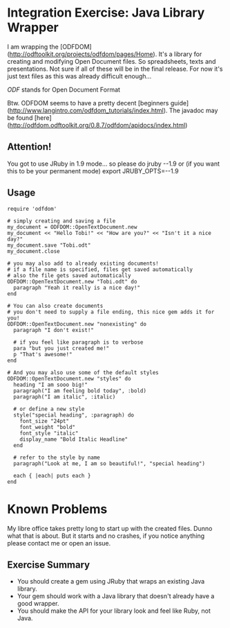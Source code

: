 # Integration Exercise: Java Library Wrapper

I am wrapping the [ODFDOM] (http://odftoolkit.org/projects/odfdom/pages/Home).
It's a library for creating and modifying Open Document files. So spreadsheets,
texts and presentations. Not sure if all of these will be in the final release.
For now it's just text files as this was already difficult enough...

*ODF* stands for Open Document Format

Btw. ODFDOM seems to have a pretty decent [beginners guide]
(http://www.langintro.com/odfdom_tutorials/index.html).
The javadoc may be found [here]
(http://odfdom.odftoolkit.org/0.8.7/odfdom/apidocs/index.html)

## Attention!
You got to use JRuby in 1.9 mode... so please do
    jruby --1.9
or (if you want this to be your permanent mode)
    export JRUBY_OPTS=--1.9

## Usage
    require 'odfdom'

    # simply creating and saving a file
    my_document = ODFDOM::OpenTextDocument.new
    my_document << "Hello Tobi!" << "How are you?" << "Isn't it a nice day?"
    my_document.save "Tobi.odt"
    my_document.close

    # you may also add to already existing documents!
    # if a file name is specified, files get saved automatically
    # also the file gets saved automatically
    ODFDOM::OpenTextDocument.new "Tobi.odt" do
      paragraph "Yeah it really is a nice day!"
    end

    # You can also create documents
    # you don't need to supply a file ending, this nice gem adds it for you!
    ODFDOM::OpenTextDocument.new "nonexisting" do
      paragraph "I don't exist!"

      # if you feel like paragraph is to verbose
      para "but you just created me!"
      p "That's awesome!"
    end

    # And you may also use some of the default styles
    ODFDOM::OpenTextDocument.new "styles" do
      heading "I am sooo big!"
      paragraph("I am feeling bold today", :bold)
      paragraph("I am italic", :italic)

      # or define a new style
      style("special heading", :paragraph) do
        font_size "24pt"
        font_weight "bold"
        font_style "italic"
        display_name "Bold Italic Headline"
      end

      # refer to the style by name
      paragraph("Look at me, I am so beautiful!", "special heading")

      each { |each| puts each }
    end

# Known Problems
My libre office takes pretty long to start up with the created files. Dunno what
that is about. But it starts and no crashes, if you notice anything please
contact me or open an issue.

## Exercise Summary

- You should create a gem using JRuby that wraps an existing Java library.
- Your gem should work with a Java library that doesn't already have
  a good wrapper.
- You should make the API for your library look and feel like Ruby, not Java.

